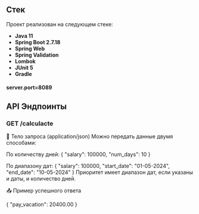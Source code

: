 ## Стек

Проект реализован на следующем стеке:
- **Java 11**
- **Spring Boot 2.7.18**
- **Spring Web**
- **Spring Validation**
- **Lombok**
- **JUnit 5**
- **Gradle**

#### server.port=8089

## API Эндпоинты
### GET /calculacte

🔸 Тело запроса (application/json)
Можно передать данные двумя способами:

По количеству дней:
{
  "salary": 100000,
  "num_days": 10
}

По диапазону дат:
{
  "salary": 100000,
  "start_date": "01-05-2024",
  "end_date": "10-05-2024"
}
Приоритет имеет диапазон дат, если указаны и даты, и количество дней.

📤 Пример успешного ответа

{
  "pay_vacation": 20400.00
}
